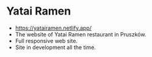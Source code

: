 # Yatai Ramen
* https://yatairamen.netlify.app/
* The website of Yatai Ramen restaurant in Pruszków.
* Full responsive web site.
* Site in development all the time.

